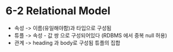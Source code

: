 # 6-2 Relational Model

* 속성 -> 이름(유일해야함)과 타입으로 구성됨
* 튜플 -> 속성 - 값 쌍 으로 구성되어있다 (RDBMS 에서 중복 null 허용)
* 관계 -> heading 과 body로 구성됨 튜플의 집합
